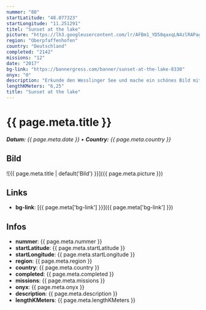 ```yaml
---
nummer: "80"
startLatitude: "48.077323"
startLongitude: "11.251291"
titel: "Sunset at the lake"
picture: "https://lh3.googleusercontent.com/lr/AFBm1_YD50qaxqLN4zlRAPagDutmEL__rua9zSPC7otQqAVIP4gFJmRr8Ue5qm8yVKLtm7OkkghflWSmRuXhCxeEnxFLFTWdKQdJF3zDzfSyvy0xmzvrZwTVdvnCvJZovECAuf6wY17G2ukghrUPxXokOM_HE_uS4etJz8_SQ0De8yJtKg-GcVE27v8ozrvAxeQWUzgvx1deZm8UEjVz-rewP1OiFKnpkakvNA-Jnq6YvXXCUTw4Y8QPrCNImoiYxevUaKUQMrK73E0Ig-qz7oNLhCMAa1ZvIFtKPIZ_mUWIZpSi_0W3-eREl3Z3t01pgzp5ceMOUEKiPioG7PHK51CxKrA2xrSPTo_xUkHQ4QKeVImtlKUJ_OjldabSfg-BLm9XzdPFjYE41-r3T31MhzAFXDs1NjjL1Cal_SfZ244Sk4HTxEXkrg11NZMm16vYsXVWgkTHORKxRtGk9Z6NGGi-92KKwwIf-ecydyFZDfgrNpDoz4OB23Mj_9wIFBQo04iNGAGV7Br675eQB0Lqyom8slwfG0nADe7hQDVvINHttQyjgUDaSHH06IMnpFP8drnxf1fMaLTHuv_Fzxtudqb1kaws1MLBCxlZ27vXCc12IGV7g23jckh3eChPCuhymnvfgrU6sRJRkQPxsdesG4x7f5vJw86AB_Qoudq0GOug6i5kjkEjOAhEsSchdo115z9q8WNGGJLTiO0-fOtyghT_PG9XRUFSquoASFTHuatjN4UqDcDHTUJ89RNG0D7xrrwNRxXeHPqxCUeK6h3_57y0hJ3Nyq_DaaBke5qDs-VgFh5ngqa7HCSRZAOBFFMN8ZUCmop4R9p338CxUYmTPYtuyTw6akdcUQd_22eM"
region: "Oberpfaffenhofen"
country: "Deutschland"
completed: "2142"
missions: "12"
date: "2017"
bg-link: "https://bannergress.com/banner/sunset-at-the-lake-8330"
onyx: "0"
description: "Erkunde den Wesslinger See und mache ein schönes Bild mit Sonnenuntergang am See. Die Missionsreihe besteht aus zwei Runden um den Wesslinger See- Hack&Capture und Link&Field. Endportal = Startportal."
lengthKMeters: "6,25"
title: "Sunset at the lake"
---
```


# {{ page.meta.title }}
_**Datum:** {{ page.meta.date }} • **Country:** {{ page.meta.country }}_

## Bild
![{{ page.meta.title | default('Bild') }}]({{ page.meta.picture }})

## Links
- **bg-link**: [{{ page.meta['bg-link'] }}]({{ page.meta['bg-link'] }})

## Infos
- **nummer**: {{ page.meta.nummer }}
- **startLatitude**: {{ page.meta.startLatitude }}
- **startLongitude**: {{ page.meta.startLongitude }}
- **region**: {{ page.meta.region }}
- **country**: {{ page.meta.country }}
- **completed**: {{ page.meta.completed }}
- **missions**: {{ page.meta.missions }}
- **onyx**: {{ page.meta.onyx }}
- **description**: {{ page.meta.description }}
- **lengthKMeters**: {{ page.meta.lengthKMeters }}

